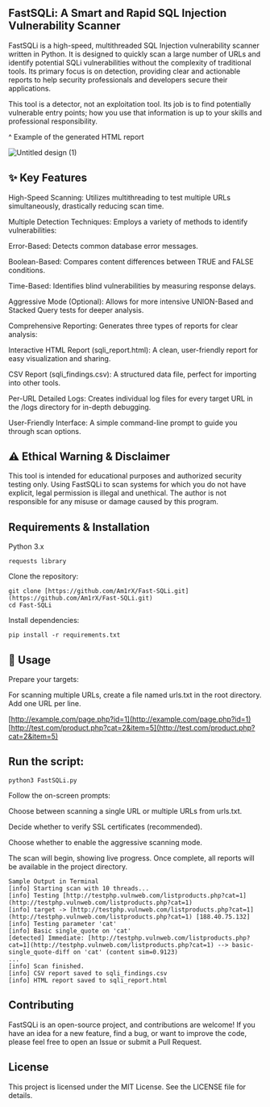 ## FastSQLi: A Smart and Rapid SQL Injection Vulnerability Scanner

FastSQLi is a high-speed, multithreaded SQL Injection vulnerability scanner written in Python. It is designed to quickly scan a large number of URLs and identify potential SQLi vulnerabilities without the complexity of traditional tools. Its primary focus is on detection, providing clear and actionable reports to help security professionals and developers secure their applications.

This tool is a detector, not an exploitation tool. Its job is to find potentially vulnerable entry points; how you use that information is up to your skills and professional responsibility.

^ Example of the generated HTML report

![Untitled design (1)](https://github.com/user-attachments/assets/59f17aec-aef5-4ea8-8e2b-6a864751e15d)


## ✨ Key Features

High-Speed Scanning: Utilizes multithreading to test multiple URLs simultaneously, drastically reducing scan time.

Multiple Detection Techniques: Employs a variety of methods to identify vulnerabilities:

Error-Based: Detects common database error messages.

Boolean-Based: Compares content differences between TRUE and FALSE conditions.

Time-Based: Identifies blind vulnerabilities by measuring response delays.

Aggressive Mode (Optional): Allows for more intensive UNION-Based and Stacked Query tests for deeper analysis.

Comprehensive Reporting: Generates three types of reports for clear analysis:

Interactive HTML Report (sqli_report.html): A clean, user-friendly report for easy visualization and sharing.

CSV Report (sqli_findings.csv): A structured data file, perfect for importing into other tools.

Per-URL Detailed Logs: Creates individual log files for every target URL in the /logs directory for in-depth debugging.

User-Friendly Interface: A simple command-line prompt to guide you through scan options.

## ⚠️ Ethical Warning & Disclaimer
This tool is intended for educational purposes and authorized security testing only. Using FastSQLi to scan systems for which you do not have explicit, legal permission is illegal and unethical. The author is not responsible for any misuse or damage caused by this program.

## Requirements & Installation
Python 3.x
```
requests library
```
Clone the repository:
```
git clone [https://github.com/Am1rX/Fast-SQLi.git](https://github.com/Am1rX/Fast-SQLi.git)
cd Fast-SQLi
```
Install dependencies:
```
pip install -r requirements.txt
```
## 🚀 Usage
Prepare your targets:

For scanning multiple URLs, create a file named urls.txt in the root directory. Add one URL per line.

[http://example.com/page.php?id=1](http://example.com/page.php?id=1)
[http://test.com/product.php?cat=2&item=5](http://test.com/product.php?cat=2&item=5)

## Run the script:
```
python3 FastSQLi.py
```
Follow the on-screen prompts:

Choose between scanning a single URL or multiple URLs from urls.txt.

Decide whether to verify SSL certificates (recommended).

Choose whether to enable the aggressive scanning mode.

The scan will begin, showing live progress. Once complete, all reports will be available in the project directory.
```
Sample Output in Terminal
[info] Starting scan with 10 threads...
[info] Testing [http://testphp.vulnweb.com/listproducts.php?cat=1](http://testphp.vulnweb.com/listproducts.php?cat=1)
[info] target -> [http://testphp.vulnweb.com/listproducts.php?cat=1](http://testphp.vulnweb.com/listproducts.php?cat=1) [188.40.75.132]
[info] Testing parameter 'cat'
[info] Basic single_quote on 'cat'
[detected] Immediate: [http://testphp.vulnweb.com/listproducts.php?cat=1](http://testphp.vulnweb.com/listproducts.php?cat=1) --> basic-single_quote-diff on 'cat' (content sim=0.9123)
...
[info] Scan finished.
[info] CSV report saved to sqli_findings.csv
[info] HTML report saved to sqli_report.html
```

## Contributing
FastSQLi is an open-source project, and contributions are welcome! If you have an idea for a new feature, find a bug, or want to improve the code, please feel free to open an Issue or submit a Pull Request.

## License
This project is licensed under the MIT License. See the LICENSE file for details.
